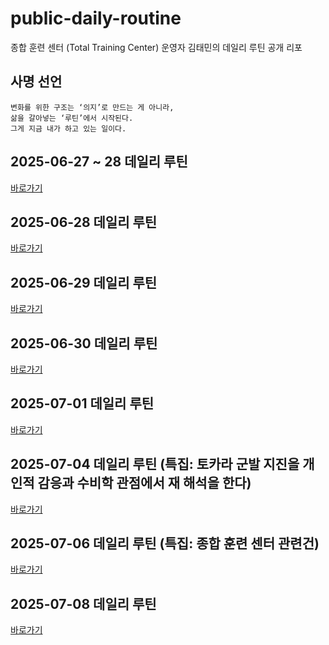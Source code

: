 # public-daily-routine

종합 훈련 센터 (Total Training Center) 운영자 김태민의 데일리 루틴 공개 리포

## 사명 선언

```
변화를 위한 구조는 ‘의지’로 만드는 게 아니라,
삶을 갈아넣는 ‘루틴’에서 시작된다.
그게 지금 내가 하고 있는 일이다.
```

## 2025-06-27 ~ 28 데일리 루틴

[바로가기](./daily/2025-06-27~28.md)

## 2025-06-28 데일리 루틴

[바로가기](./daily/2025-06-28.md)

## 2025-06-29 데일리 루틴

[바로가기](./daily/2025-06-29.md)

## 2025-06-30 데일리 루틴

[바로가기](./daily/2025-06-30.md)

## 2025-07-01 데일리 루틴

[바로가기](./daily/2025-07-01.md)

## 2025-07-04 데일리 루틴 (특집: 토카라 군발 지진을 개인적 감응과 수비학 관점에서 재 해석을 한다)

[바로가기](./daily/2025-07-04-특집.md)

## 2025-07-06 데일리 루틴 (특집: 종합 훈련 센터 관련건)

[바로가기](./daily/2025-07-06-특집.md)

## 2025-07-08 데일리 루틴

[바로가기](./daily/2025-07-08.md)
